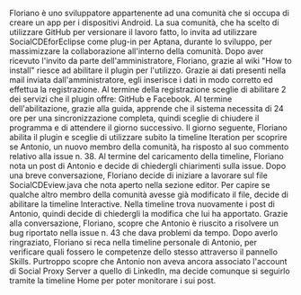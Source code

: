 Floriano è uno sviluppatore appartenente ad una comunità che si occupa di creare un app per i dispositivi Android. La sua comunità, che ha scelto di utilizzare GitHub per versionare il lavoro fatto, lo invita ad utilizzare SocialCDEforEclipse come plug-in per Aptana, durante lo sviluppo, per massimizzare la collaborazione all'interno della comunità. 
Dopo aver ricevuto l'invito da parte dell'amministratore, Floriano, grazie al wiki "How to install" riesce ad abilitare il plugin per l'utilizzo. Grazie ai dati presenti nella mail inviata dall'amministratore, egli inserisce i dati in modo corretto ed effettua la registrazione. 
Al termine della registrazione sceglie di abilitare 2 dei servizi che il plugin offre: GitHub e Facebook. 
Al termine dell'abilitazione, grazie alla guida, apprende che il sistema necessita di 24 ore per una sincronizzazione completa, quindi sceglie di chiudere il programma e di attendere il giorno successivo. 
Il giorno seguente, Floriano abilita il plugin e sceglie di utilizzare subito la timeline Iteration per scoprire se Antonio, un nuovo membro della comunità, ha risposto al suo commento relativo alla issue n. 38. 
Al termine del caricamento della timeline, Floriano nota un post di Antonio e decide di chiedergli chiarimenti sulla issue.
Dopo una breve conversazione, Floriano decide di iniziare a lavorare sul file SocialCDEview.java che nota aperto nella sezione editor. Per capire se qualche altro membro della comunità avesse già modificato il file, decide di abilitare la timeline Interactive. Nella timeline trova nuovamente i post di Antonio, quindi decide di chiedergli la modifica che lui ha apportato. Grazie alla conversazione, Floriano, scopre che Antonio è riuscito a risolvere un bug riportato nella issue n. 43 che dava problemi da tempo.
Dopo averlo ringraziato, Floriano si reca nella timeline personale di Antonio, per verificare quali fossero le competenze dello stesso attraverso il pannello Skills. Purtroppo scopre che Antonio non aveva ancora associato l'account di Social Proxy Server a quello di LinkedIn, ma decide comunque si seguirlo tramite la timeline Home per poter monitorare i sui post.

